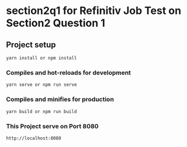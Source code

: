# section2q1 for Refinitiv Job Test on Section2 Question 1

## Project setup

```
yarn install or npm install
```

### Compiles and hot-reloads for development

```
yarn serve or npm run serve
```

### Compiles and minifies for production

```
yarn build or npm run build
```

### This Project serve on Port 8080

```
http://localhost:8080
```
